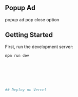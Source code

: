 ## Popup Ad
popup ad
pop close option

## Getting Started

First, run the development server:

```bash
npm run dev







## Deploy on Vercel



